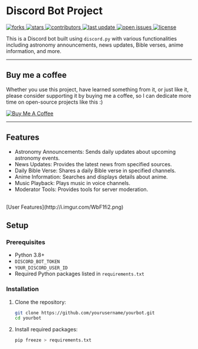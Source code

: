 # Discord Bot Project

<!-- Badges -->
<p>
  <a href="https://github.com/suragaru/shizuka_app/network/members">
    <img src="https://img.shields.io/github/forks/suragaru/shizuka_app" alt="forks" />
  </a>
  <a href="https://github.com/suragaru/shizuka_app/stargazers">
    <img src="https://img.shields.io/github/stars/suragaru/shizuka_app" alt="stars" />
  </a>
  <a href="https://github.com/suragaru/shizuka_app/graphs/contributors">
    <img src="https://img.shields.io/github/contributors/suragaru/shizuka_app" alt="contributors" />
  </a>
  <a href="">
    <img src="https://img.shields.io/github/last-commit/suragaru/shizuka_app" alt="last update" />
  </a>
  <a href="https://github.com/suragaru/shizuka_app/issues/">
    <img src="https://img.shields.io/github/issues/suragaru/shizuka_app" alt="open issues" />
  </a>
  <a href="https://github.com/suragaru/shizuka_app/blob/master/LICENSE">
    <img src="https://img.shields.io/github/license/suragaru/shizuka_app" alt="license" />
  </a>
</p>

This is a Discord bot built using `discord.py` with various functionalities including astronomy announcements, news updates, Bible verses, anime information, and more.

---

## Buy me a coffee

Whether you use this project, have learned something from it, or just like it, please consider supporting it by buying me a coffee, so I can dedicate more time on open-source projects like this :)

<a href="https://www.buymeacoffee.com/igorantun" target="_blank"><img src="https://www.buymeacoffee.com/assets/img/custom_images/orange_img.png" alt="Buy Me A Coffee" style="height: auto !important;width: auto !important;" ></a>

---

## Features

- Astronomy Announcements: Sends daily updates about upcoming astronomy events.
- News Updates: Provides the latest news from specified sources.
- Daily Bible Verse: Shares a daily Bible verse in specified channels.
- Anime Information: Searches and displays details about anime.
- Music Playback: Plays music in voice channels.
- Moderator Tools: Provides tools for server moderation.
  
<br>
[User Features](http://i.imgur.com/WbF1fi2.png)

## Setup

### Prerequisites

- Python 3.8+
- `DISCORD_BOT_TOKEN`
- `YOUR_DISCORD_USER_ID`
- Required Python packages listed in `requirements.txt`

### Installation

1. Clone the repository:
   ```bash
   git clone https://github.com/yourusername/yourbot.git
   cd yourbot
   ```
2. Install required packages:
   ```bash
   pip freeze > requirements.txt
   ```
